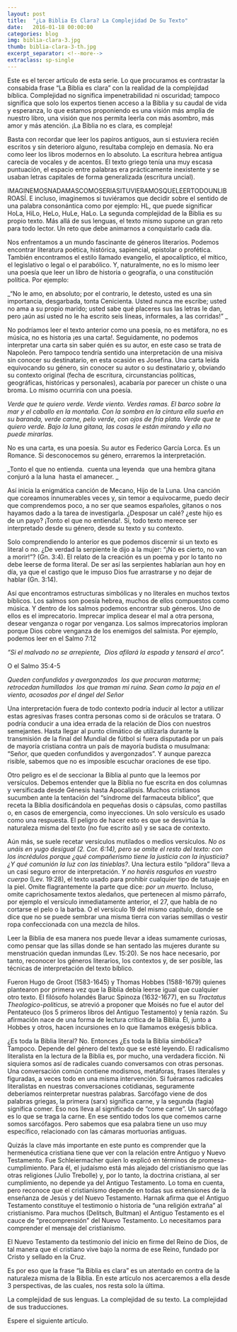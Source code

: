 ```yaml
---
layout: post
title:  "¿La Biblia Es Clara? La Complejidad De Su Texto"
date:   2016-01-18 00:00:00
categories: blog
img: biblia-clara-3.jpg
thumb: biblia-clara-3-th.jpg
excerpt_separator: <!--more-->
extraclass: sp-single
---
```

Este es el tercer artículo de esta serie. Lo que procuramos es contrastar la consabida frase “La Biblia es clara” con la realidad de la complejidad bíblica.  Complejidad no significa impenetrabilidad ni oscuridad; tampoco significa que solo los expertos tienen acceso a la Biblia y su caudal de vida y esperanza, lo que estamos proponiendo es una visión más amplia de nuestro libro, una visión que nos permita leerla con más asombro, más amor y más atención. ¡La Biblia no es clara, es compleja!

<!--more-->

Basta con recordar que leer los papiros antiguos, aun si estuviera recién escritos y sin deterioro alguno, resultaba complejo en demasía. No era como leer los libros modernos en lo absoluto.  La escritura hebrea antigua carecía de vocales y de acentos. El texto griego tenía una muy escasa puntuación, el espacio entre palabras era prácticamente inexistente y se usaban letras capitales de forma generalizada (escritura uncial). 

IMAGINEMOSNADAMASCOMOSERIASITUVIERAMOSQUELEERTODOUNLIBROASÍ.  E incluso, imaginemos si tuviéramos que decidir sobre el sentido de una palabra consonántica como por ejemplo: HL, que puede significar HoLa, HiLo, HeLo, HuLe, HaLo. La segunda complejidad de la Biblia es su propio texto. Más allá de sus lenguas, el texto mismo supone un gran reto para todo lector. Un reto que debe animarnos a conquistarlo cada día. 

Nos enfrentamos a un mundo fascinante de géneros literarios. Podemos encontrar literatura poética, histórica, sapiencial, epistolar o profética. También encontramos el estilo llamado evangelio, el apocalíptico, el mítico, el legislativo o legal o el parabólico. Y, naturalmente, no es lo mismo leer una poesía que leer un libro de historia o geografía, o una constitución política.  Por ejemplo:

_“No le amo, en absoluto; por el contrario, le detesto, usted es una sin importancia, desgarbada, tonta Cenicienta. Usted nunca me escribe; usted no ama a su propio marido; usted sabe qué placeres sus las letras le dan, pero ¡aún así usted no le ha escrito seis líneas, informales, a las corridas!” _

No podríamos leer el texto anterior como una poesía, no es metáfora, no es música, no es historia ¡es una carta!. Seguidamente, no podemos interpretar una carta sin saber quién es su autor, en este caso se trata de Napoleón. Pero tampoco tendría sentido una interpretación de una misiva sin conocer su destinatario, en esta ocasión es Josefina. Una carta leída equivocando su género, sin conocer su autor o su destinatario y, obviando su contexto original (fecha de escritura, circunstancias políticas, geográficas, históricas y personales), acabaría por parecer un chiste o una broma. Lo mismo ocurriría con una poesía.

_Verde que te quiero verde. 
Verde viento. Verdes ramas. 
El barco sobre la mar 
y el caballo en la montaña. 
Con la sombra en la cintura 
ella sueña en su baranda, 
verde carne, pelo verde, 
con ojos de fría plata. 
Verde que te quiero verde. 
Bajo la luna gitana, 
las cosas le están mirando 
y ella no puede mirarlas._

No es una carta, es una poesía. Su autor es Federico García Lorca. Es un Romance. Si desconocemos su género, erraremos la interpretación. 

_Tonto el que no entienda. 
cuenta una leyenda 
que una hembra gitana 
conjuró a la luna 
hasta el amanecer. _

Así inicia la enigmática canción de Mecano, Hijo de la Luna. Una canción que coreamos innumerables veces y, sin temor a equivocarme, puedo decir que comprendemos poco, a no ser que seamos españoles, gitanos o nos hayamos dado a la tarea de investigarla. ¿Desposar un calé? ¿este hijo es de un payo? ¡Tonto el que no entienda!. Si, todo texto merece ser interpretado desde su género, desde su texto y su contexto. 

Solo comprendiendo lo anterior es que podemos discernir si un texto es literal o no. ¿De verdad la serpiente le dijo a la mujer: “¡No es cierto, no van a morir!”? (Gn. 3:4). El relato de la creación es un poema y por lo tanto no debe leerse de forma literal. De ser así las serpientes hablarían aun hoy en día, ya que el castigo que le impuso Dios fue arrastrarse y no dejar de hablar (Gn. 3:14). 

Así que encontramos estructuras simbólicas y no literales en muchos textos bíblicos.  Los salmos son poesía hebrea, muchos de ellos compuestos como música. Y dentro de los salmos podemos encontrar sub géneros. Uno de ellos es el imprecatorio. Imprecar implica desear el mal a otra persona, desear venganza o rogar por venganza. Los salmos imprecatorios imploran porque Dios cobre venganza de los enemigos del salmista. Por ejemplo, podemos leer en el Salmo 7:12 

_“Si el malvado no se arrepiente,
 Dios afilará la espada y tensará el arco”._

O el Salmo 35:4-5 

_Queden confundidos y avergonzados
 los que procuran matarme;
retrocedan humillados
 los que traman mi ruina.
Sean como la paja en el viento,
acosados por el ángel del Señor_

Una interpretación fuera de todo contexto podría inducir al lector a utilizar estas agresivas frases contra personas como si de oráculos se tratara. O podría conducir a una idea errada de la relación de Dios con nuestros semejantes. Hasta llegar al punto climático de utilizarla durante la transmisión de la final del Mundial de fútbol si fuera disputada por un país de mayoría cristiana contra un país de mayoría budista o musulmana: “Señor, que queden confundidos y avergonzados”. Y aunque parezca risible, sabemos que no es imposible escuchar oraciones de ese tipo. 

Otro peligro es el de seccionar la Biblia al punto que la leemos por versículos. Debemos entender que la Biblia no fue escrita en dos columnas y versificada desde Génesis hasta Apocalipsis.  Muchos cristianos sucumben ante la tentación del “síndrome del farmaceuta bíblico”, que receta la Biblia dosificándola en pequeñas dosis o cápsulas, como pastillas o, en casos de emergencia, como inyecciones. Un solo versículo es usado como una respuesta. El peligro de hacer esto es que se desvirtúa la naturaleza misma del texto (no fue escrito así) y se saca de contexto. 

Aún más, se suele recetar versículos mutilados o medios versículos. _No os unáis en yugo desigual (2. Cor. 6:14), pero se omite el resto del texto:  con los incrédulos porque ¿qué compañerismo tiene la justicia con la injusticia? ¿Y qué comunión la luz con las tinieblas?_. Una lectura estilo “píldora” lleva a un casi seguro error de interpretación. _Y no haréis rasguños en vuestro cuerpo_ (Lev. 19:28), el texto usado para prohibir cualquier tipo de tatuaje en la piel. Omite flagrantemente la parte que dice: _por un muerto._ Incluso, omite caprichosamente textos aledaños, que pertenecen al mismo párrafo, por ejemplo el versículo inmediatamente anterior, el 27, que habla de no cortarse el pelo o la barba. O el versículo 19 del mismo capítulo, donde se dice que no se puede sembrar una misma tierra con varias semillas o vestir ropa confeccionada con una mezcla de hilos. 

Leer la Biblia de esa manera nos puede llevar a ideas sumamente curiosas, como pensar que las sillas donde se han sentado las mujeres durante su menstruación quedan inmundas (Lev. 15:20). Se nos hace necesario, por tanto, reconocer los géneros literarios, los contextos y, de ser posible, las técnicas de interpretación del texto bíblico. 

Fueron Hugo de Groot (1583-1645) y Thomas Hobbes (1588-1679) quienes plantearon por primera vez que la Biblia debía leerse igual que cualquier otro texto.  El filósofo holandés Baruc Spinoza (1632-1677), en su _Tractatus Theologico-politicus_, se atrevió a proponer que Moisés no fue el autor del Pentateuco (los 5 primeros libros del Antiguo Testamento) y tenía razón. Su afirmación nace de una forma de lectura crítica de la Biblia.  Él, junto a Hobbes y otros, hacen incursiones en lo que llamamos exégesis bíblica. 

¿Es toda la Biblia literal? No. Entonces ¿Es toda la Biblia simbólica? Tampoco. Depende del género del texto que se esté leyendo. El radicalismo literalista en la lectura de la Biblia es, por mucho, una verdadera ficción. Ni siquiera somos así de radicales cuando conversamos con otras personas. Una conversación común contiene modismos, metáforas, frases literales y figuradas, a veces todo en una misma intervención. Si fuéramos radicales literalistas en nuestras conversaciones cotidianas, seguramente deberíamos reinterpretar nuestras palabras. Sarcófago viene de dos palabras griegas, la primera (sarx) significa carne, y la segunda (fagia) significa comer. Eso nos lleva al significado de “come carne”. Un sarcófago es lo que se traga la carne. En ese sentido todos los que comemos carne somos sarcófagos. Pero sabemos que esa palabra tiene un uso muy específico, relacionado con las cámaras mortuorias antiguas. 

Quizás la clave más importante en este punto es comprender que la hermenéutica cristiana tiene que ver con la relación entre Antiguo y Nuevo Testamento. Fue Schleiermacher quien lo explicó en términos de promesa-cumplimiento. Para él, el judaísmo está más alejado del cristianismo que las otras religiones (Julio Trebolle) y, por lo tanto, la doctrina cristiana, al ser cumplimiento, no depende ya del Antiguo Testamento. Lo toma en cuenta,  pero reconoce que el cristianismo depende en todas sus extensiones de la enseñanza de Jesús y del Nuevo Testamento. Harnak afirma que el Antiguo Testamento constituye el testimonio o historia de “una religión extraña” al cristianismo.  Para muchos (Delitsch, Bultman) el Antiguo Testamento es el cauce de “precomprensión” del Nuevo Testamento. Lo necesitamos para comprender el mensaje del cristianismo. 

El Nuevo Testamento da testimonio del inicio en firme del Reino de Dios, de tal manera que el cristiano vive bajo la norma de ese Reino, fundado por Cristo y sellado en la Cruz. 


Es por eso que la frase “la Biblia es clara” es un atentado en contra de la naturaleza misma de la Biblia. En este artículo nos acercaremos a ella desde 3 perspectivas, de las cuales, nos resta solo la última. 

La complejidad de sus lenguas.
La complejidad de su texto.
La complejidad de sus traducciones.

Espere el siguiente artículo.